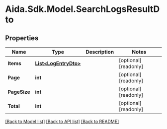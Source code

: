 # Aida.Sdk.Model.SearchLogsResultDto

## Properties

Name | Type | Description | Notes
------------ | ------------- | ------------- | -------------
**Items** | [**List&lt;LogEntryDto&gt;**](LogEntryDto.md) |  | [optional] [readonly] 
**Page** | **int** |  | [optional] [readonly] 
**PageSize** | **int** |  | [optional] [readonly] 
**Total** | **int** |  | [optional] [readonly] 

[[Back to Model list]](../README.md#documentation-for-models) [[Back to API list]](../README.md#documentation-for-api-endpoints) [[Back to README]](../README.md)

